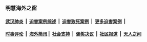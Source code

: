 
### 明慧海外之窗

####  [武汉肺炎](indexes/365.md?t=03102200) &nbsp;|&nbsp;  [迫害案例综述](indexes/328.md?t=03102200) &nbsp;|&nbsp; [迫害致死案例](indexes/277.md?t=03102200)  &nbsp;|&nbsp; [更多迫害案例](indexes/81.md?t=03102200)  &nbsp;|&nbsp; 
####  [时事评论](indexes/19.md?t=03102200) &nbsp;|&nbsp; [海外简讯](indexes/245.md?t=03102200)&nbsp;|&nbsp;  [社会支持](indexes/140.md?t=03102200) &nbsp;|&nbsp; [褒奖决议](indexes/282.md?t=03102200) &nbsp;|&nbsp; [社区报道](indexes/91.md?t=03102200)  &nbsp;|&nbsp; [天人之间](indexes/78.md?t=03102200) 

